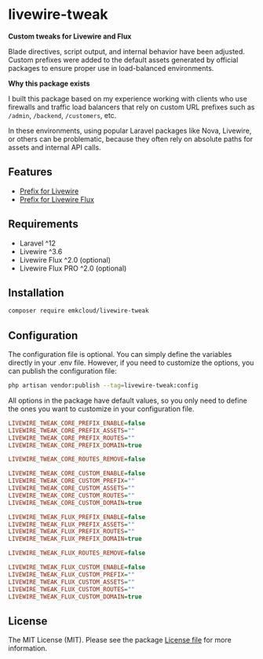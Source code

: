 # livewire-tweak

**Custom tweaks for Livewire and Flux**

Blade directives, script output, and internal behavior have been adjusted. Custom prefixes were added to the default assets generated by official packages to ensure proper use in load-balanced environments.

**Why this package exists**

I built this package based on my experience working with clients who use firewalls and traffic load balancers that rely on custom URL prefixes such as `/admin`, `/backend`, `/customers`, etc. 

In these environments, using popular Laravel packages like Nova, Livewire, or others can be problematic, because they often rely on absolute paths for assets and internal API calls.  

## Features

- [Prefix for Livewire](docs/contents/core-prefix.md)
- [Prefix for Livewire Flux](docs/contents/flux-prefix.md)

## Requirements

- Laravel ^12
- Livewire ^3.6
- Livewire Flux ^2.0 (optional)
- Livewire Flux PRO ^2.0 (optional)

## Installation

```bash
composer require emkcloud/livewire-tweak
```

## Configuration

The configuration file is optional. You can simply define the variables directly in your .env file. However, if you need to customize the options, you can publish the configuration file:

```bash
php artisan vendor:publish --tag=livewire-tweak:config
```

All options in the package have default values, so you only need to define the ones you want to customize in your configuration file.

```ini
LIVEWIRE_TWEAK_CORE_PREFIX_ENABLE=false
LIVEWIRE_TWEAK_CORE_PREFIX_ASSETS=""
LIVEWIRE_TWEAK_CORE_PREFIX_ROUTES=""
LIVEWIRE_TWEAK_CORE_PREFIX_DOMAIN=true
```

```ini
LIVEWIRE_TWEAK_CORE_ROUTES_REMOVE=false
```

```ini
LIVEWIRE_TWEAK_CORE_CUSTOM_ENABLE=false
LIVEWIRE_TWEAK_CORE_CUSTOM_PREFIX=""
LIVEWIRE_TWEAK_CORE_CUSTOM_ASSETS=""
LIVEWIRE_TWEAK_CORE_CUSTOM_ROUTES=""
LIVEWIRE_TWEAK_CORE_CUSTOM_DOMAIN=true
```

```ini
LIVEWIRE_TWEAK_FLUX_PREFIX_ENABLE=false
LIVEWIRE_TWEAK_FLUX_PREFIX_ASSETS=""
LIVEWIRE_TWEAK_FLUX_PREFIX_ROUTES=""
LIVEWIRE_TWEAK_FLUX_PREFIX_DOMAIN=true
```

```ini
LIVEWIRE_TWEAK_FLUX_ROUTES_REMOVE=false
```

```ini
LIVEWIRE_TWEAK_FLUX_CUSTOM_ENABLE=false
LIVEWIRE_TWEAK_FLUX_CUSTOM_PREFIX=""
LIVEWIRE_TWEAK_FLUX_CUSTOM_ASSETS=""
LIVEWIRE_TWEAK_FLUX_CUSTOM_ROUTES=""
LIVEWIRE_TWEAK_FLUX_CUSTOM_DOMAIN=true
```

## License

The MIT License (MIT). Please see the package [License file](LICENSE) for more information.